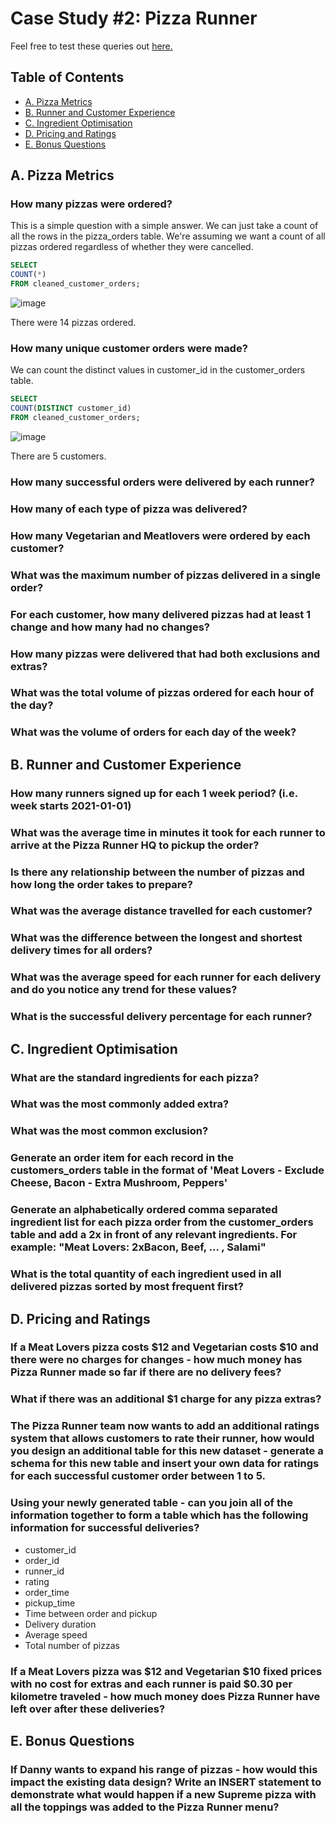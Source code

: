# Case Study #2: Pizza Runner
Feel free to test these queries out [here.](https://www.db-fiddle.com/f/7VcQKQwsS3CTkGRFG7vu98/65)

## Table of Contents
- [A. Pizza Metrics](#a-pizza-metrics)
- [B. Runner and Customer Experience](b-runner-and-customer-experience)
- [C. Ingredient Optimisation](#c-ingredient-optimisation)
- [D. Pricing and Ratings](#d-pricing-and-ratings)
- [E. Bonus Questions](#e-bonus-questions)

## A. Pizza Metrics
### How many pizzas were ordered?
This is a simple question with a simple answer. We can just take a count of all the rows in the pizza_orders table. We're assuming we want a count of all pizzas ordered regardless of whether they were cancelled.

```sql
SELECT 
COUNT(*)
FROM cleaned_customer_orders;
```
![image](https://github.com/Hannahllmm/8-Week-SQL-Challenge/assets/39679731/2e064f16-e1a6-42a7-ac0f-e3930bac4a8e)

There were 14 pizzas ordered.

### How many unique customer orders were made?
We can count the distinct values in customer_id in the customer_orders table.

```sql
SELECT 
COUNT(DISTINCT customer_id)
FROM cleaned_customer_orders;
```

![image](https://github.com/Hannahllmm/8-Week-SQL-Challenge/assets/39679731/6dc46c24-0870-4fed-ab47-d678eff8389c)

There are 5 customers.


### How many successful orders were delivered by each runner?
### How many of each type of pizza was delivered?
### How many Vegetarian and Meatlovers were ordered by each customer?
### What was the maximum number of pizzas delivered in a single order?
### For each customer, how many delivered pizzas had at least 1 change and how many had no changes?
### How many pizzas were delivered that had both exclusions and extras?
### What was the total volume of pizzas ordered for each hour of the day?
### What was the volume of orders for each day of the week?


## B. Runner and Customer Experience
### How many runners signed up for each 1 week period? (i.e. week starts 2021-01-01)
### What was the average time in minutes it took for each runner to arrive at the Pizza Runner HQ to pickup the order?
### Is there any relationship between the number of pizzas and how long the order takes to prepare?
### What was the average distance travelled for each customer?
### What was the difference between the longest and shortest delivery times for all orders?
### What was the average speed for each runner for each delivery and do you notice any trend for these values?
### What is the successful delivery percentage for each runner?

## C. Ingredient Optimisation
### What are the standard ingredients for each pizza?
### What was the most commonly added extra?
### What was the most common exclusion?
### Generate an order item for each record in the customers_orders table in the format of  'Meat Lovers - Exclude Cheese, Bacon - Extra Mushroom, Peppers'
### Generate an alphabetically ordered comma separated ingredient list for each pizza order from the customer_orders table and add a 2x in front of any relevant ingredients. For example: "Meat Lovers: 2xBacon, Beef, ... , Salami"
### What is the total quantity of each ingredient used in all delivered pizzas sorted by most frequent first?

## D. Pricing and Ratings
### If a Meat Lovers pizza costs $12 and Vegetarian costs $10 and there were no charges for changes - how much money has Pizza Runner made so far if there are no delivery fees?
### What if there was an additional $1 charge for any pizza extras?
### The Pizza Runner team now wants to add an additional ratings system that allows customers to rate their runner, how would you design an additional table for this new dataset - generate a schema for this new table and insert your own data for ratings for each successful customer order between 1 to 5.
### Using your newly generated table - can you join all of the information together to form a table which has the following information for successful deliveries?
- customer_id
- order_id
- runner_id
- rating
- order_time
- pickup_time
- Time between order and pickup
- Delivery duration
- Average speed
- Total number of pizzas
### If a Meat Lovers pizza was $12 and Vegetarian $10 fixed prices with no cost for extras and each runner is paid $0.30 per kilometre traveled - how much money does Pizza Runner have left over after these deliveries?


## E. Bonus Questions
### If Danny wants to expand his range of pizzas - how would this impact the existing data design? Write an INSERT statement to demonstrate what would happen if a new Supreme pizza with all the toppings was added to the Pizza Runner menu?
